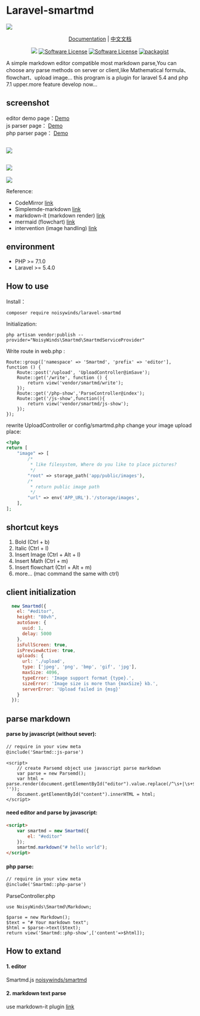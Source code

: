 # Laravel-smartmd

![](https://xiaoqingxin.site/images/default_img.jpg)

<p align="center">
 <a href="./docs_EN.md">Documentation</a> | <a href="./docs_CN.md">中文文档</a>
</p>

<p align="center">
<a href="https://travis-ci.org/NoisyWinds/laravel-smartmd"><img src="https://travis-ci.org/NoisyWinds/laravel-smartmd.svg?branch=master"></a>
<a href="LICENSE"><img src="https://img.shields.io/badge/license-MIT-brightgreen.svg?style=flat-square" alt="Software License"></img></a>
<a href="https://laravel.com"><img src="https://img.shields.io/badge/laravel-5.4-green.svg" alt="Software License"></img></a>
<a href="https://packagist.org/packages/noisywinds/laravel-smartmd"><img src="https://img.shields.io/packagist/v/NoisyWinds/laravel-smartmd.svg" alt="packagist"></img></a>
</p>

A simple markdown editor compatible most markdown parse,You can choose any parse methods on server or client,like Mathematical formula、flowchart、upload image...
this program is a plugin for laravel 5.4 and php 7.1 upper.more feature develop now...  

  
## screenshot
editor demo page：[Demo](https://xiaoqingxin.site/editor/write)   
js parser page： [Demo](https://xiaoqingxin.site/editor/js-show)  
php parser page： [Demo](https://xiaoqingxin.site/editor/php-show)
  
  ![](./screenshot.png)
  --- 
  ![](./screenshot_02.gif) 
  ---
  ![](./screenshot_03.gif)
  
Reference:
- CodeMirror [link](https://github.com/codemirror/CodeMirror) 
- Simplemde-markdown [link](https://github.com/sparksuite/simplemde-markdown-editor)
- markdown-it (markdown render) [link](https://github.com/markdown-it/markdown-it)
- mermaid (flowchart) [link](https://github.com/knsv/mermaid)
- intervention (image handling) [link](https://github.com/Intervention/image)

## environment
- PHP >= 7.1.0
- Laravel >= 5.4.0

## How to use
Install：
```
composer require noisywinds/laravel-smartmd
```
Initialization:
```
php artisan vendor:publish --provider="NoisyWinds\Smartmd\SmartmdServiceProvider"
```
Write route in web.php :
```
Route::group(['namespace' => 'Smartmd', 'prefix' => 'editor'], function () {
    Route::post('/upload', 'UploadController@imSave');
    Route::get('/write', function () {
        return view('vendor/smartmd/write');
    });
    Route::get('/php-show','ParseController@index');
    Route::get('/js-show',function(){
        return view('vendor/smartmd/js-show');
    });
});
```
rewrite UploadController or config/smartmd.php change your image upload place:
```php
<?php
return [
    "image" => [
        /*
         * like filesystem, Where do you like to place pictures?
         */
        "root" => storage_path('app/public/images'),
        /*
         * return public image path
         */
        "url" => env('APP_URL').'/storage/images',
    ],
];
```

## shortcut keys
1. Bold (Ctrl + b)
2. Italic (Ctrl + I)
3. Insert Image (Ctrl + Alt + I)
4. Insert Math (Ctrl + m)
5. Insert flowchart (Ctrl + Alt + m)
6. more... (mac command the same with ctrl)


## client initialization
```javascript
  new Smartmd({
    el: "#editor",
    height: "80vh",
    autoSave: {
      uuid: 1,
      delay: 5000
    },
    isFullScreen: true,
    isPreviewActive: true,
    uploads: {
      url: './upload',
      type: ['jpeg', 'png', 'bmp', 'gif', 'jpg'],
      maxSize: 4096,
      typeError: 'Image support format {type}.',
      sizeError: 'Image size is more than {maxSize} kb.',
      serverError: 'Upload failed in {msg}'
    }
  });
```

## parse markdown 
#### parse by javascript (without sever):
```html
// require in your view meta
@include('Smartmd::js-parse')
```
```
<script>
    // create Parsemd object use javascript parse markdown
    var parse = new Parsemd();
    var html = parse.render(document.getElementById("editor").value.replace(/^\s+|\s+$/g, ''));
    document.getElementById("content").innerHTML = html;
</script>
```
#### need editor and parse by javascript:
```html
<script>
    var smartmd = new Smartmd({
        el: "#editor"
    });
    smartmd.markdown("# hello world");
</script>
```
#### php parse:
```html
// require in your view meta
@include('Smartmd::php-parse')
```
ParseController.php
```
use NoisyWinds\Smartmd\Markdown;

$parse = new Markdown();
$text = "# Your markdown text";
$html = $parse->text($text);
return view('Smartmd::php-show',['content'=>$html]);

```

## How to extand
#### 1. editor
 Smartmd.js  [noisywinds/smartmd](https://github.com/noisywinds/smartmd) 
#### 2. markdown text parse
use markdown-it plugin [link](https://github.com/markdown-it/markdown-it)


